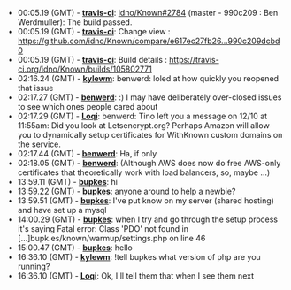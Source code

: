 * <a id="00:05.19">00:05.19 (GMT)</a> - __[travis-ci](https://github.com/travis-ci)__: <a href="https://github.com/idno/Known/issues/2784">idno/Known#2784</a> (master - 990c209 : Ben Werdmuller): The build passed.
* <a id="00:05.19">00:05.19 (GMT)</a> - __[travis-ci](https://github.com/travis-ci)__: Change view : https://github.com/idno/Known/compare/e617ec27fb26...990c209dcbd0
* <a id="00:05.19">00:05.19 (GMT)</a> - __[travis-ci](https://github.com/travis-ci)__: Build details : https://travis-ci.org/idno/Known/builds/105802771
* <a id="02:16.24">02:16.24 (GMT)</a> - __[kylewm](https://github.com/kylewm)__: benwerd: loled at how quickly you reopened that issue
* <a id="02:17.27">02:17.27 (GMT)</a> - __[benwerd](https://github.com/benwerd)__: :) I may have deliberately over-closed issues to see which ones people cared about
* <a id="02:17.29">02:17.29 (GMT)</a> - __[Loqi](https://github.com/Loqi)__: benwerd: Tino left you a message on 12/10 at 11:55am: Did you look at Letsencrypt.org? Perhaps Amazon will allow you to dynamically setup certificates for WithKnown custom domains on the service.
* <a id="02:17.44">02:17.44 (GMT)</a> - __[benwerd](https://github.com/benwerd)__: Ha, if only
* <a id="02:18.05">02:18.05 (GMT)</a> - __[benwerd](https://github.com/benwerd)__: (Although AWS does now do free AWS-only certificates that theoretically work with load balancers, so, maybe ...)
* <a id="13:59.11">13:59.11 (GMT)</a> - __[bupkes](https://github.com/bupkes)__: hi
* <a id="13:59.22">13:59.22 (GMT)</a> - __[bupkes](https://github.com/bupkes)__: anyone around to help a newbie?
* <a id="13:59.51">13:59.51 (GMT)</a> - __[bupkes](https://github.com/bupkes)__: I've put know on my server (shared hosting) and have set up a mysql
* <a id="14:00.29">14:00.29 (GMT)</a> - __[bupkes](https://github.com/bupkes)__: when I try and go through the setup process it's saying  Fatal error: Class 'PDO' not found in [...]bupk.es/known/warmup/settings.php on line 46
* <a id="15:00.47">15:00.47 (GMT)</a> - __[bupkes](https://github.com/bupkes)__: hello
* <a id="16:36.10">16:36.10 (GMT)</a> - __[kylewm](https://github.com/kylewm)__: !tell bupkes what version of php are you running?
* <a id="16:36.10">16:36.10 (GMT)</a> - __[Loqi](https://github.com/Loqi)__: Ok, I'll tell them that when I see them next
